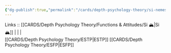 ```yaml
---
{"dg-publish":true,"permalink":"/cards/depth-psychology-theory/si-nemesis/","noteIcon":"","created":"2023-01-05T12:08:09.173+01:00","updated":"2023-02-26T16:42:11.542+01:00"}
---
```


Links :: [[CARDS/Depth Psychology Theory/Functions & Attitudes/Si 🏔️\|Si 🏔️]] |  |  |  
[[CARDS/Depth Psychology Theory/ESTP\|ESTP]]
[[CARDS/Depth Psychology Theory/ESFP\|ESFP]]
